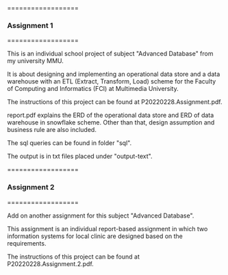 ==================
### Assignment 1
==================

This is an individual school project of subject "Advanced Database" from my university MMU. 

It is about designing and implementing an operational data store and a data warehouse with an ETL (Extract, Transform, Load) scheme for the Faculty of Computing and Informatics (FCI) at Multimedia University. 

The instructions of this project can be found at P20220228.Assignment.pdf.

report.pdf explains the ERD of the operational data store and ERD of data warehouse in snowflake scheme. Other than that, design assumption and business rule are also included.

The sql queries can be found in folder "sql". 

The output is in txt files placed under "output-text".


==================
### Assignment 2
==================

Add on another assignment for this subject "Advanced Database". 

This assignment is an individual report-based assignment in which two information systems for local clinic are designed based on the requirements. 

The instructions of this project can be found at P20220228.Assignment.2.pdf.

